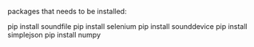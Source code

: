 packages that needs to be installed:

pip install soundfile
pip install selenium
pip install sounddevice
pip install simplejson
pip install numpy
